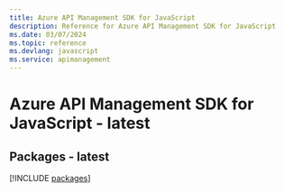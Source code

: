 ```yaml
---
title: Azure API Management SDK for JavaScript
description: Reference for Azure API Management SDK for JavaScript
ms.date: 03/07/2024
ms.topic: reference
ms.devlang: javascript
ms.service: apimanagement
---
```

# Azure API Management SDK for JavaScript - latest
## Packages - latest
[!INCLUDE [packages](api-management-index.md)]